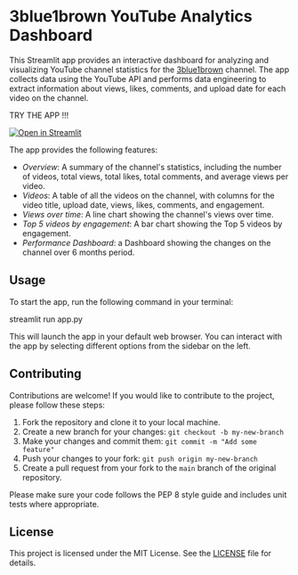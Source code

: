 # 3blue1brown YouTube Analytics Dashboard

This Streamlit app provides an interactive dashboard for analyzing and visualizing YouTube channel statistics for the [3blue1brown](https://www.youtube.com/c/3blue1brown) channel. The app collects data using the YouTube API and performs data engineering to extract information about views, likes, comments, and upload date for each video on the channel.

TRY THE APP !!!

[![Open in Streamlit](https://static.streamlit.io/badges/streamlit_badge_black_white.svg)](https://faisalturki01-yt-dashboard-yt-dashboard-st-aeng1e.streamlit.app/)

The app provides the following features:

- *Overview*: A summary of the channel's statistics, including the number of videos, total views, total likes, total comments, and average views per video.
- *Videos*: A  table of all the videos on the channel, with columns for the video title, upload date, views, likes, comments, and engagement.
- *Views over time*: A line chart showing the channel's views over time.
- *Top 5 videos by engagement*: A bar chart showing the Top 5 videos by engagement.
- *Performance Dashboard*: a Dashboard showing the changes on the channel over 6 months period.


## Usage

To start the app, run the following command in your terminal:


streamlit run app.py


This will launch the app in your default web browser. You can interact with the app by selecting different options from the sidebar on the left.

## Contributing

Contributions are welcome! If you would like to contribute to the project, please follow these steps:

1. Fork the repository and clone it to your local machine.
2. Create a new branch for your changes: `git checkout -b my-new-branch`
3. Make your changes and commit them: `git commit -m "Add some feature"`
4. Push your changes to your fork: `git push origin my-new-branch`
5. Create a pull request from your fork to the `main` branch of the original repository.

Please make sure your code follows the PEP 8 style guide and includes unit tests where appropriate.

## License

This project is licensed under the MIT License. See the [LICENSE](LICENSE) file for details.
